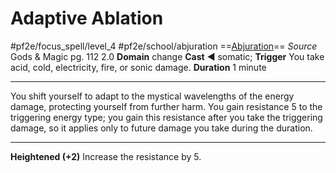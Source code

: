 # Adaptive Ablation
#pf2e/focus_spell/level_4 #pf2e/school/abjuration 
==[Abjuration](../../../../../TTRPGShare-Pathfinder-2E-Vault/rules/traits/abjuration.md)==
*Source* Gods & Magic pg. 112 2.0
**Domain** change
**Cast** ◄ somatic; **Trigger** You take acid, cold, electricity, fire, or sonic damage.
**Duration** 1 minute

---
You shift yourself to adapt to the mystical wavelengths of the energy damage, protecting yourself from further harm. You gain resistance 5 to the triggering energy type; you gain this resistance after you take the triggering damage, so it applies only to future damage you take during the duration.

<hr>

**Heightened (+2)** Increase the resistance by 5.